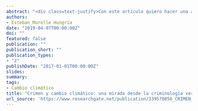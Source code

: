 ```yaml
---
abstract: "<div class=text-justify>Con este artículo quiero hacer una aportación a la Criminología verde y resaltar el potencial de esta perspectiva criminológica para confrontar uno de los principales problemas del planeta: el cambio climático. Nos introducimos en el mundo “verde” de la ciencia que analiza los fenómenos criminales, veremos como desde un punto de vista crítico y teniendo en cuenta factores que abordan otras áreas de conocimiento, se configura un posicionamiento que puede arrojar luz sobre gran parte de los efectos del cambio climático. Se analizan, aspectos como el ámbito de aplicación de estos posicionamientos y la emergencia climática desde una perspectiva criminológica para establecer la vinculación que puede existir entre crimen y cambio climático.</div>"
authors:
- Esteban Morelle Hungría
date: "2019-04-07T00:00:00Z"
doi: ""
featured: false
publication: ""
publication_short: ""
publication_types:
- "2"
publishDate: "2017-01-01T00:00:00Z"
slides:
summary:
tags:
- Cambio climático
title: "Crimen y cambio climático: una mirada desde la criminología verde"
url_source: 'https://www.researchgate.net/publication/339570856_CRIMEN_Y_CAMBIO_CLIMATICO_UNA_MIRADA_DESDE_LA_CRIMINOLOGIA_VERDE'
---
```



